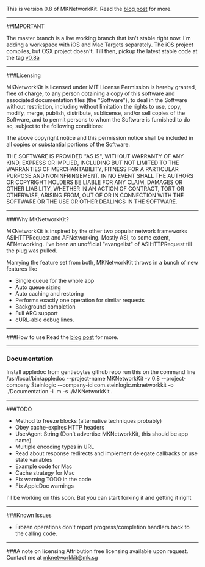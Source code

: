 This is version 0.8 of MKNetworkKit. Read the <a href="http://mk.sg/8w"> blog post</a> for more.

---
##IMPORTANT

The master branch is a live working branch that isn't stable right now. I'm adding a workspace with iOS and Mac Targets separately. The iOS project compiles, but OSX project doesn't. Till then, pickup the latest stable code at the tag <a href="https://github.com/MugunthKumar/MKNetworkKit/zipball/v0.8a"> v0.8a </a>

---
###Licensing

MKNetworkKit is licensed under MIT License
Permission is hereby granted, free of charge, to any person obtaining a copy
of this software and associated documentation files (the "Software"), to deal
in the Software without restriction, including without limitation the rights
to use, copy, modify, merge, publish, distribute, sublicense, and/or sell
copies of the Software, and to permit persons to whom the Software is
furnished to do so, subject to the following conditions:

The above copyright notice and this permission notice shall be included in
all copies or substantial portions of the Software.

THE SOFTWARE IS PROVIDED "AS IS", WITHOUT WARRANTY OF ANY KIND, EXPRESS OR
IMPLIED, INCLUDING BUT NOT LIMITED TO THE WARRANTIES OF MERCHANTABILITY,
FITNESS FOR A PARTICULAR PURPOSE AND NONINFRINGEMENT. IN NO EVENT SHALL THE
AUTHORS OR COPYRIGHT HOLDERS BE LIABLE FOR ANY CLAIM, DAMAGES OR OTHER
LIABILITY, WHETHER IN AN ACTION OF CONTRACT, TORT OR OTHERWISE, ARISING FROM,
OUT OF OR IN CONNECTION WITH THE SOFTWARE OR THE USE OR OTHER DEALINGS IN
THE SOFTWARE.

---
###Why MKNetworkKit?

MKNetworkKit is inspired by the other two popular network frameworks ASIHTTPRequest and AFNetworking.
Mostly ASI, to some extent, AFNetworking. I've been an unofficial "evangelist" of ASIHTTPRequest till the plug was pulled.

Marrying the feature set from both, MKNetworkKit throws in a bunch of new features like

* Single queue for the whole app
* Auto queue sizing
* Auto caching and restoring
* Performs exactly one operation for similar requests
* Background completion
* Full ARC support
* cURL-able debug lines.

---
###How to use
Read the <a href="http://mk.sg/8w"> blog post</a> for more.

---
### Documentation
Install appledoc from gentlebytes github repo
run this on the command line
/usr/local/bin/appledoc --project-name MKNetworkKit -v 0.8 --project-company Steinlogic --company-id com.steinlogic.mknetworkkit -o ./Documentation -i .m -s ./MKNetworkKit .

---
###TODO

* Method to freeze blocks (alternative techniques probably)
* Obey cache-expires HTTP headers
* UserAgent String (Don't advertise MKNetworkKit, this should be app name)
* Multiple encoding types in URL
* Read about response redirects and implement delegate callbacks or use state variables
* Example code for Mac
* Cache strategy for Mac
* Fix warning TODO in the code
* Fix AppleDoc warnings

I'll be working on this soon. But you can start forking it and getting it right

---
###Known Issues
* Frozen operations don't report progress/completion handlers back to the calling code.

---
###A note on licensing
Attribution free licensing available upon request. Contact me at <a href="mailto:mknetworkkit@mk.sg"> mknetworkkit@mk.sg </a>

